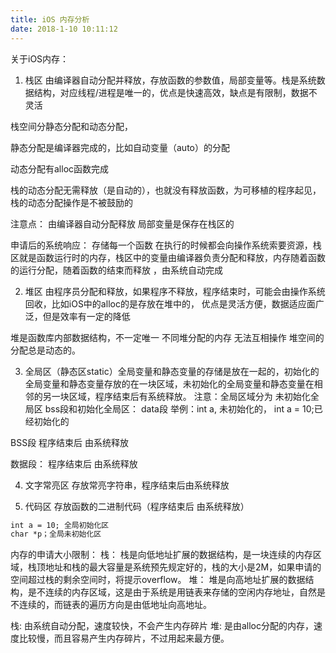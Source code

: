 ```yaml
---
title: iOS 内存分析
date: 2018-1-10 10:11:12
---
```



关于iOS内存：


1. 栈区   由编译器自动分配并释放，存放函数的参数值，局部变量等。栈是系统数据结构，对应线程/进程是唯一的，优点是快速高效，缺点是有限制，数据不灵活

栈空间分静态分配和动态分配，

静态分配是编译器完成的，比如自动变量（auto）的分配

动态分配有alloc函数完成

栈的动态分配无需释放（是自动的），也就没有释放函数，为可移植的程序起见，栈的动态分配操作是不被鼓励的

注意点： 由编译器自动分配释放  局部变量是保存在栈区的

申请后的系统响应： 存储每一个函数 在执行的时候都会向操作系统索要资源，栈区就是函数运行时的内存，栈区中的变量由编译器负责分配和释放，内存随着函数的运行分配，随着函数的结束而释放  ，由系统自动完成

2. 堆区  由程序员分配和释放，如果程序不释放，程序结束时，可能会由操作系统回收，比如iOS中的alloc的是存放在堆中的，
优点是灵活方便，数据适应面广泛，但是效率有一定的降低

堆是函数库内部数据结构，不一定唯一
不同堆分配的内存 无法互相操作 堆空间的分配总是动态的。


3. 全局区（静态区static）全局变量和静态变量的存储是放在一起的，初始化的全局变量和静态变量存放的在一块区域，未初始化的全局变量和静态变量在相邻的另一块区域，程序结束后有系统释放。
注意：全局区域分为  未初始化全局区 bss段和初始化全局区： data段
举例：int a, 未初始化的， int a = 10;已经初始化的

BSS段  程序结束后 由系统释放

数据段： 程序结束后 由系统释放

4. 文字常亮区  存放常亮字符串，程序结束后由系统释放

5. 代码区 存放函数的二进制代码（程序结束后  由系统释放）


```xml
int a = 10; 全局初始化区
char *p；全局未初始化区

```

内存的申请大小限制：
栈： 栈是向低地址扩展的数据结构，是一块连续的内存区域，栈顶地址和栈的最大容量是系统预先规定好的，栈的大小是2M，如果申请的空间超过栈的剩余空间时，将提示overflow。
堆： 堆是向高地址扩展的数据结构，是不连续的内存区域，这是由于系统是用链表来存储的空闲内存地址，自然是不连续的，而链表的遍历方向是由低地址向高地址。

栈: 由系统自动分配，速度较快，不会产生内存碎片
堆: 是由alloc分配的内存，速度比较慢，而且容易产生内存碎片，不过用起来最方便。